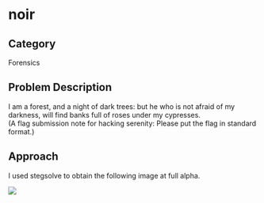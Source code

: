 # noir
## Category
Forensics
## Problem Description
I am a forest, and a night of dark trees: but he who is not afraid of my darkness, will find banks full of roses under my cypresses.<br>
(A flag submission note for hacking serenity: Please put the flag in standard format.)
## Approach
I used stegsolve to obtain the following image at full alpha.

![](https://github.com/caligo-phantom/writeup/blob/main/csawctf2022-qualification/solved.bmp)
